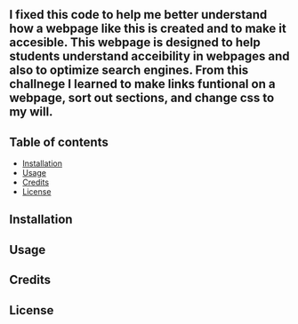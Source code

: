 # <Challenge-1-Alexius>
## I fixed this code to help me better understand how a webpage like this is created and to make it accesible. This webpage is designed to help students understand acceibility in webpages and also to optimize search engines. From this challnege I learned to make links funtional on a webpage, sort out sections, and change css to my will.
## Table of contents
- [Installation](#installation)
- [Usage](#usage)
- [Credits](#credits)
- [License](#license)
## Installation
## Usage
## Credits
## License

